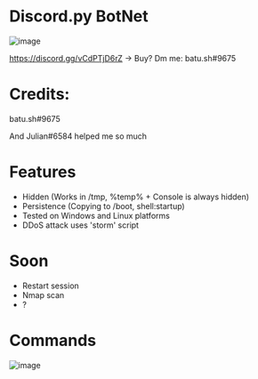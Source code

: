 # Discord.py BotNet
![image](https://user-images.githubusercontent.com/104208624/202854669-6d08daef-eae2-438b-a354-78b8accb7cb5.png)

https://discord.gg/vCdPTjD6rZ -> Buy? Dm me: batu.sh#9675

# Credits:
batu.sh#9675

And Julian#6584 helped me so much

# Features
* Hidden (Works in /tmp, %temp% + Console is always hidden)
* Persistence (Copying to /boot, shell:startup)
* Tested on Windows and Linux platforms
* DDoS attack uses 'storm' script

# Soon
* Restart session
* Nmap scan
* ?

# Commands
![image](https://user-images.githubusercontent.com/104208624/202912976-62a3b007-56da-41dc-99fb-c88ea05e4adb.png)

